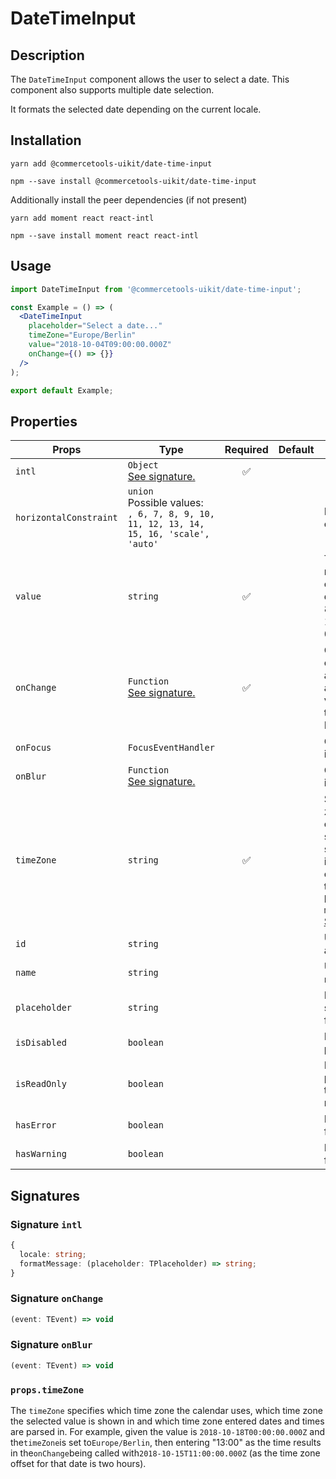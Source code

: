 <!-- THIS IS AN AUTOGENERATED FILE. DO NOT EDIT THIS FILE DIRECTLY. -->
<!-- This file is created by the `yarn generate-readme` script. -->

# DateTimeInput

## Description

The `DateTimeInput` component allows the user to select a date. This component also supports multiple date selection.

It formats the selected date depending on the current locale.

## Installation

```
yarn add @commercetools-uikit/date-time-input
```

```
npm --save install @commercetools-uikit/date-time-input
```

Additionally install the peer dependencies (if not present)

```
yarn add moment react react-intl
```

```
npm --save install moment react react-intl
```

## Usage

```jsx
import DateTimeInput from '@commercetools-uikit/date-time-input';

const Example = () => (
  <DateTimeInput
    placeholder="Select a date..."
    timeZone="Europe/Berlin"
    value="2018-10-04T09:00:00.000Z"
    onChange={() => {}}
  />
);

export default Example;
```

## Properties

| Props                  | Type                                                                                         | Required | Default | Description                                                                                                                                                                                                                                                                        |
| ---------------------- | -------------------------------------------------------------------------------------------- | :------: | ------- | ---------------------------------------------------------------------------------------------------------------------------------------------------------------------------------------------------------------------------------------------------------------------------------- |
| `intl`                 | `Object`<br/>[See signature.](#signature-intl)                                               |    ✅    |         |                                                                                                                                                                                                                                                                                    |
| `horizontalConstraint` | `union`<br/>Possible values:<br/>`, 6, 7, 8, 9, 10, 11, 12, 13, 14, 15, 16, 'scale', 'auto'` |          |         | Horizontal size limit of the input field.                                                                                                                                                                                                                                          |
| `value`                | `string`                                                                                     |    ✅    |         | The selected date, must either be an empty string or a date formatted in ISO 8601 (e.g. "2018-10-04T09:00:00.000Z").                                                                                                                                                               |
| `onChange`             | `Function`<br/>[See signature.](#signature-onChange)                                         |    ✅    |         | Called when the date changes. Called with an event containing an empty string (no value) or a string in this format: "YYYY-MM-DD".&#xA;<br />                                                                                                                                      |
| `onFocus`              | `FocusEventHandler`                                                                          |          |         | Called when the date input gains focus.                                                                                                                                                                                                                                            |
| `onBlur`               | `Function`<br/>[See signature.](#signature-onBlur)                                           |          |         | Called when the date input loses focus.                                                                                                                                                                                                                                            |
| `timeZone`             | `string`                                                                                     |    ✅    |         | Specifies the time zone in which the calendar and selected values are shown. It also influences how entered dates and times are parsed.&#xA;Get list of timezone with `moment.tz.names()` [See moment docs](https://momentjs.com/timezone/docs/#/data-loading/getting-zone-names/) |
| `id`                   | `string`                                                                                     |          |         | Used as the HTML `id` attribute.                                                                                                                                                                                                                                                   |
| `name`                 | `string`                                                                                     |          |         | Used as the HTML `name` attribute.                                                                                                                                                                                                                                                 |
| `placeholder`          | `string`                                                                                     |          |         | Placeholder value to show in the input field                                                                                                                                                                                                                                       |
| `isDisabled`           | `boolean`                                                                                    |          |         | Disables the date picker                                                                                                                                                                                                                                                           |
| `isReadOnly`           | `boolean`                                                                                    |          |         | Disables the date picker menu and sets the input field as read-only                                                                                                                                                                                                                |
| `hasError`             | `boolean`                                                                                    |          |         | Indicates the input field has an error                                                                                                                                                                                                                                             |
| `hasWarning`           | `boolean`                                                                                    |          |         | Indicates the input field has a warning                                                                                                                                                                                                                                            |

## Signatures

### Signature `intl`

```ts
{
  locale: string;
  formatMessage: (placeholder: TPlaceholder) => string;
}
```

### Signature `onChange`

```ts
(event: TEvent) => void
```

### Signature `onBlur`

```ts
(event: TEvent) => void
```

### `props.timeZone`

The `timeZone` specifies which time zone the calendar uses, which time zone the selected value is shown in and which time zone entered dates and times are parsed in. For example, given the value is `2018-10-18T00:00:00.000Z` and the`timeZone`is set to`Europe/Berlin`, then entering "13:00" as the time results in the`onChange`being called with`2018-10-15T11:00:00.000Z` (as the time zone offset for that date is two hours).
